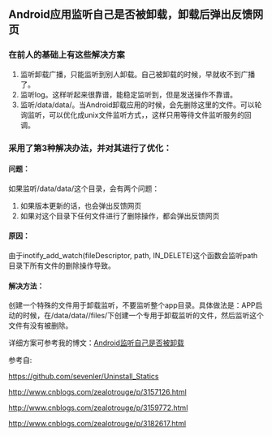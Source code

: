## Android应用监听自己是否被卸载，卸载后弹出反馈网页

### 在前人的基础上有这些解决方案
1. 监听卸载广播，只能监听到别人卸载。自己被卸载的时候，早就收不到广播了。
2. 监听log。这样听起来很靠谱，能稳定监听到，但是发送操作不靠谱。
3. 监听/data/data/<package name>。当Android卸载应用的时候，会先删除这里的文件。可以轮询监听，可以优化成unix文件监听方式，，这样只用等待文件监听服务的回调。

### 采用了第3种解决办法，并对其进行了优化：
#### 问题：
如果监听/data/data/<package name>这个目录，会有两个问题：

1. 如果版本更新的话，也会弹出反馈网页
2. 如果对这个目录下任何文件进行了删除操作，都会弹出反馈网页

#### 原因：
由于inotify_add_watch(fileDescriptor, path, IN_DELETE)这个函数会监听path目录下所有文件的删除操作导致。

#### 解决方法：
创建一个特殊的文件用于卸载监听，不要监听整个app目录。具体做法是：APP启动的时候，在/data/data/<package name>/files/下创建一个专用于卸载监听的文件，然后监听这个文件有没有被删除。

详细方案可参考我的博文：[Android监听自己是否被卸载](lzyblog.com)

参考自:

https://github.com/sevenler/Uninstall_Statics

http://www.cnblogs.com/zealotrouge/p/3157126.html

http://www.cnblogs.com/zealotrouge/p/3159772.html

http://www.cnblogs.com/zealotrouge/p/3182617.html